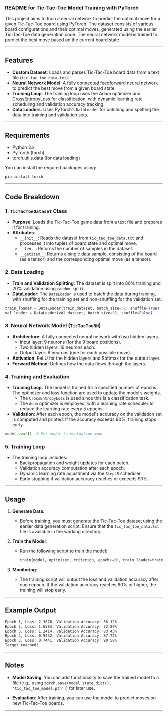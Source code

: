 ### README for Tic-Tac-Toe Model Training with PyTorch

This project aims to train a neural network to predict the optimal move for a given Tic-Tac-Toe board using PyTorch. The dataset consists of various board configurations and their optimal moves, generated using the earlier Tic-Tac-Toe data generation code. The neural network model is trained to predict the best move based on the current board state.

---

## Features

- **Custom Dataset**: Loads and parses Tic-Tac-Toe board data from a text file (`tic_tac_toe_data.txt`).
- **Neural Network Model**: A fully connected feedforward neural network to predict the best move from a given board state.
- **Training Loop**: The training loop uses the Adam optimizer and CrossEntropyLoss for classification, with dynamic learning rate scheduling and validation accuracy tracking.
- **Data Loaders**: Uses PyTorch’s `DataLoader` for batching and splitting the data into training and validation sets.

---

## Requirements

- Python 3.x
- PyTorch (torch)
- torch.utils.data (for data loading)
  
You can install the required packages using:

```bash
pip install torch
```

---

## Code Breakdown

### 1. **`TicTacToeDataset` Class**
   - **Purpose**: Loads the Tic-Tac-Toe game data from a text file and prepares it for training.
   - **Attributes**:
     - `__init__`: Reads the dataset from `tic_tac_toe_data.txt` and processes it into tuples of board state and optimal move.
     - `__len__`: Returns the number of samples in the dataset.
     - `__getitem__`: Returns a single data sample, consisting of the board (as a tensor) and the corresponding optimal move (as a tensor).

### 2. **Data Loading**

   - **Train and Validation Splitting**: The dataset is split into 80% training and 20% validation using `random_split`.
   - **DataLoader**: The `DataLoader` is used to batch the data during training, with shuffling for the training set and non-shuffling for the validation set.

   ```python
   train_loader = DataLoader(train_dataset, batch_size=32, shuffle=True)
   val_loader = DataLoader(val_dataset, batch_size=32, shuffle=False)
   ```

### 3. **Neural Network Model (`TicTacToeNN`)**

   - **Architecture**: A fully connected neural network with two hidden layers.
     - Input layer: 9 neurons (for the 9 board positions).
     - Two hidden layers: 16 neurons each.
     - Output layer: 9 neurons (one for each possible move).
   - **Activation**: ReLU for the hidden layers and Softmax for the output layer.
   - **Forward Method**: Defines how the data flows through the layers.

### 4. **Training and Evaluation**

   - **Training Loop**: The model is trained for a specified number of epochs. The optimizer and loss function are used to update the model’s weights.
     - The `CrossEntropyLoss` is used since this is a classification task.
     - The `Adam` optimizer is employed, with a learning rate scheduler to reduce the learning rate every 5 epochs.
   - **Validation**: After each epoch, the model's accuracy on the validation set is computed and printed. If the accuracy exceeds 90%, training stops early.

   ```python
   model.eval()  # Set model to evaluation mode
   ```

### 5. **Training Loop**

   - The training loop includes:
     - Backpropagation and weight updates for each batch.
     - Validation accuracy computation after each epoch.
     - Dynamic learning rate adjustment via the `StepLR` scheduler.
     - Early stopping if validation accuracy reaches or exceeds 90%.

---

## Usage

1. **Generate Data**:
   - Before training, you must generate the Tic-Tac-Toe dataset using the earlier data generation script. Ensure that the `tic_tac_toe_data.txt` file is available in the working directory.

2. **Train the Model**:
   - Run the following script to train the model:
   
     ```python
     train(model, optimizer, criterion, epochs=20, train_loader=train_loader, val_loader=val_loader)
     ```

3. **Monitoring**:
   - The training script will output the loss and validation accuracy after each epoch. If the validation accuracy reaches 90% or higher, the training will stop early.

---

## Example Output

```bash
Epoch 1, Loss: 2.3876, Validation Accuracy: 56.12%
Epoch 2, Loss: 1.6583, Validation Accuracy: 72.89%
Epoch 3, Loss: 1.2414, Validation Accuracy: 83.45%
Epoch 4, Loss: 0.9432, Validation Accuracy: 87.72%
Epoch 5, Loss: 0.7441, Validation Accuracy: 90.50%
Target reached!
```

---

## Notes

- **Model Saving**: You can add functionality to save the trained model to a file (e.g., using `torch.save(model.state_dict(), 'tic_tac_toe_model.pth')`) for later use.
  
- **Evaluation**: After training, you can use the model to predict moves on new Tic-Tac-Toe boards.

---

